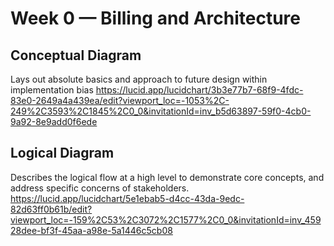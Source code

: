 # Week 0 — Billing and Architecture

## Conceptual Diagram
Lays out absolute basics and approach to future design within implementation bias
https://lucid.app/lucidchart/3b3e77b7-68f9-4fdc-83e0-2649a4a439ea/edit?viewport_loc=-1053%2C-249%2C3593%2C1845%2C0_0&invitationId=inv_b5d63897-59f0-4cb0-9a92-8e9add0f6ede

## Logical Diagram
Describes the logical flow at a high level to demonstrate core concepts, and address specific concerns of stakeholders.
https://lucid.app/lucidchart/5e1ebab5-d4cc-43da-9edc-82d63ff0b61b/edit?viewport_loc=-159%2C53%2C3072%2C1577%2C0_0&invitationId=inv_45928dee-bf3f-45aa-a98e-5a1446c5cb08

